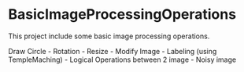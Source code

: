 # BasicImageProcessingOperations
This project include some basic image processing operations.

Draw Circle - 
Rotation - 
Resize - 
Modify Image - 
Labeling (using TempleMaching) - 
Logical Operations between 2 image - 
Noisy image
